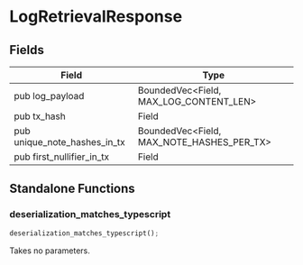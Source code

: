 # LogRetrievalResponse

## Fields
| Field | Type |
| --- | --- |
| pub log_payload | BoundedVec&lt;Field, MAX_LOG_CONTENT_LEN&gt; |
| pub tx_hash | Field |
| pub unique_note_hashes_in_tx | BoundedVec&lt;Field, MAX_NOTE_HASHES_PER_TX&gt; |
| pub first_nullifier_in_tx | Field |

## Standalone Functions

### deserialization_matches_typescript

```rust
deserialization_matches_typescript();
```

Takes no parameters.

